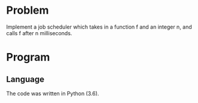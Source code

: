 # Problem

Implement a job scheduler which takes in a function f and an integer n, and calls f after n milliseconds.


# Program
## Language

The code was written in Python (3.6).
